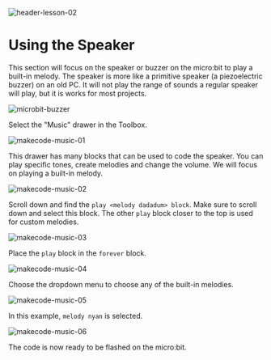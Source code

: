 ![header-lesson-02](assets/header-lesson-02.png)

# Using the Speaker

This section will focus on the speaker or buzzer on the micro:bit to play a built-in melody. The speaker is more like a primitive speaker (a piezoelectric buzzer) on an old PC. It will not play the range of sounds a regular speaker will play, but it is works for most projects.

![microbit-buzzer](assets/microbit-buzzer.png)

Select the "Music" drawer in the Toolbox.

![makecode-music-01](assets/makecode-music-01.png)

This drawer has many blocks that can be used to code the speaker. You can play specific tones, create melodies and change the volume. We will focus on playing a built-in melody.

![makecode-music-02](assets/makecode-music-02.png)

Scroll down and find the `play <melody dadadum> block`. Make sure to scroll down and select this block. The other `play` block closer to the top is used for custom melodies.

![makecode-music-03](assets/makecode-music-03.png)

Place the `play` block in the `forever` block.

![makecode-music-04](assets/makecode-music-04.png)

Choose the dropdown menu to choose any of the built-in melodies.

![makecode-music-05](assets/makecode-music-05.png)

In this example, `melody nyan` is selected.

![makecode-music-06](assets/makecode-music-06.png)

The code is now ready to be flashed on the micro:bit.

